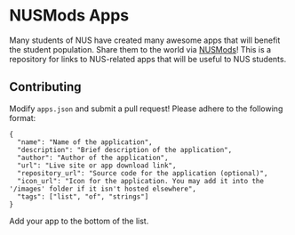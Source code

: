 # NUSMods Apps

Many students of NUS have created many awesome apps that will benefit the student population. Share them to the world via [NUSMods](https://nusmods.com/apps)! This is a repository for links to NUS-related apps that will be useful to NUS students.

## Contributing

Modify `apps.json` and submit a pull request! Please adhere to the following format:

```
{
  "name": "Name of the application",
  "description": "Brief description of the application",
  "author": "Author of the application",
  "url": "Live site or app download link",
  "repository_url": "Source code for the application (optional)",
  "icon_url": "Icon for the application. You may add it into the '/images' folder if it isn't hosted elsewhere",
  "tags": ["list", "of", "strings"]
}
```

Add your app to the bottom of the list.
